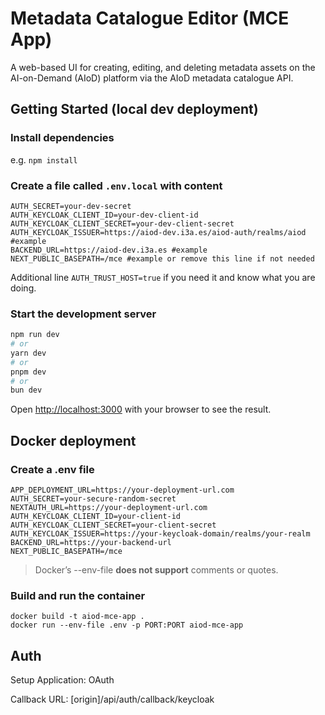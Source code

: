 # Metadata Catalogue Editor (MCE App)

A web-based UI for creating, editing, and deleting metadata assets on the AI-on-Demand (AIoD) platform via the AIoD metadata catalogue API.

## Getting Started (local dev deployment)

### Install dependencies

e.g. `npm install`

### Create a file called `.env.local` with content

```
AUTH_SECRET=your-dev-secret
AUTH_KEYCLOAK_CLIENT_ID=your-dev-client-id
AUTH_KEYCLOAK_CLIENT_SECRET=your-dev-client-secret
AUTH_KEYCLOAK_ISSUER=https://aiod-dev.i3a.es/aiod-auth/realms/aiod #example
BACKEND_URL=https://aiod-dev.i3a.es #example
NEXT_PUBLIC_BASEPATH=/mce #example or remove this line if not needed
```

Additional line `AUTH_TRUST_HOST=true` if you need it and know what you are doing.

### Start the development server

```bash
npm run dev
# or
yarn dev
# or
pnpm dev
# or
bun dev
```

Open [http://localhost:3000](http://localhost:3000) with your browser to see the result.

## Docker deployment

### Create a .env file

```
APP_DEPLOYMENT_URL=https://your-deployment-url.com
AUTH_SECRET=your-secure-random-secret
NEXTAUTH_URL=https://your-deployment-url.com
AUTH_KEYCLOAK_CLIENT_ID=your-client-id
AUTH_KEYCLOAK_CLIENT_SECRET=your-client-secret
AUTH_KEYCLOAK_ISSUER=https://your-keycloak-domain/realms/your-realm
BACKEND_URL=https://your-backend-url
NEXT_PUBLIC_BASEPATH=/mce
```

> Docker’s --env-file **does not support** comments or quotes.

### Build and run the container

```
docker build -t aiod-mce-app .
docker run --env-file .env -p PORT:PORT aiod-mce-app
```

## Auth

Setup Application: OAuth

Callback URL: [origin]/api/auth/callback/keycloak
